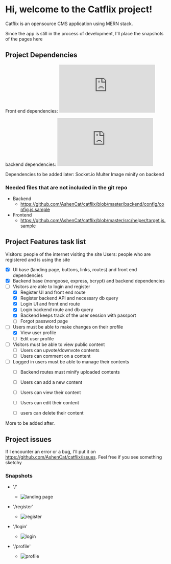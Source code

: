 # Hi, welcome to the Catflix project!
Catflix is an opensource CMS application using MERN stack.

Since the app is still in the process of development, I'll place the snapshots of the pages here


## Project Dependencies

Front end dependencies:
![Front end dependencies](https://github.com/AshenCat/catflix/blob/master/package.json "Front end dependencies")

backend dependencies:
![Back end dependencies](https://github.com/AshenCat/catflix/blob/master/backend/package.json "Back end dependencies")

Dependencies to be added later:
Socket.io
Multer
Image minify on backend

### Needed files that are not included in the git repo
- Backend
    - https://github.com/AshenCat/catflix/blob/master/backend/config/config.js.sample
- Frontend
    - https://github.com/AshenCat/catflix/blob/master/src/helper/target.js.sample
## Project Features task list

Visitors: people of the internet visiting the site
Users: people who are registered and is using the site

- [x] UI base (landing page, buttons, links, routes) and front end dependencies
- [x] Backend base (mongoose, express, bcrypt) and backend dependencies
- [ ] Visitors are able to login and register
    - [x] Register UI and front end route
    - [x] Register backend API and necessary db query
    - [x] Login UI and front end route
    - [x] Login backend route and db query
    - [x] Backend keeps track of the user session with passport
    - [ ] Forgot password page
- [ ] Users must be able to make changes on their profile
    - [x] View user profile
    - [ ] Edit user profile
- [ ] Visitors must be able to view public content
    - [ ] Users can upvote/downvote contents
    - [ ] Users can comment on a content
- [ ] Logged in users must be able to manage their contents
    - [ ] Backend routes must minify uploaded contents
    - [ ] Users can add a new content
    - [ ] Users can view their content
    - [ ] Users can edit their content
    - [ ] users can delete their content


More to be added after.

## Project issues
If I encounter an error or a bug, I'll put it on https://github.com/AshenCat/catflix/issues. Feel free if you see something sketchy

### Snapshots



- '/'
  - ![landing page](https://github.com/AshenCat/catflix/blob/master/readme-media/landing.png "Landing page") 



- '/register'
  - ![register](https://github.com/AshenCat/catflix/blob/master/readme-media/register.png "register page") 



- '/login'
  - ![login](https://github.com/AshenCat/catflix/blob/master/readme-media/login.png "login page") 




- '/profile'
  - ![profile](https://github.com/AshenCat/catflix/blob/master/readme-media/profile.png "profile page") 
